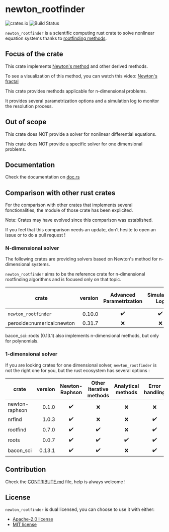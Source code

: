 # newton_rootfinder


![crates.io](https://img.shields.io/crates/v/newton_rootfinder.svg)
![Build Status](https://github.com/Nateckert/newton_rootfinder/actions/workflows/ci.yml/badge.svg)

`newton_rootfinder` is a scientific computing rust crate to solve nonlinear equation systems thanks to [rootfinding methods](https://en.wikipedia.org/wiki/Root-finding_algorithms).

## Focus of the crate

This crate implements [Newton's method](https://en.wikipedia.org/wiki/Newton%27s_method) and other derived methods.

To see a visualization of this method, you can watch this video: [Newton's fractal](https://www.youtube.com/watch?v=-RdOwhmqP5s)

This crate provides methods applicable for n-dimensional problems.

It provides several parametrization options and a simulation log to monitor the resolution process.

## Out of scope

This crate does NOT provide a solver for nonlinear differential equations.

This crate does NOT provide a specific solver for one dimensional problems.

## Documentation

Check the documentation on [doc.rs](https://docs.rs/newton_rootfinder/)

## Comparison with other rust crates

For the comparison with other crates that implements several fonctionalities, the module of those crate has been explicited.

Note: Crates may have evolved since this comparison was established.

If you feel that this comparison needs an update, don't hesite to open an issue or to do a pull request !

### N-dimensional solver

The following crates are providing solvers based on Newton's method for n-dimensional systems.

`newton_rootfinder` aims to be the reference crate for n-dimensional rootfinding algorithms and is focused only on that topic.


| crate  | version | Advanced <br> Parametrization | Simulation <br> Log | Other iterative<br> algorithms |
|--------|--------:|:-----------------------------:|:-------------------:|:------------------------------:|
| `newton_rootfinder`         |   0.10.0 |  ✔️  |  ✔️  |  ✔️    |
| peroxide::numerical::newton |  0.31.7 |  ❌ |  ❌  |   ❌  |

bacon_sci::roots (0.13.1) also implements n-dimensional methods, but only for polynomials.

### 1-dimensional solver

If you are looking crates for one dimensional solver, `newton_rootfinder` is not the right one for you, but the rust ecosystem has several options :


| crate | version | Newton-Raphson | Other Iterative methods | Analytical methods  | Error handling |
|------ |--------:|:--------------:|:-----------------------:|:-------------------:|:--------------:|
| newton-raphson |   0.1.0 |  ✔️    |  ❌  |  ❌  |  ❌  |
| nrfind         |   1.0.3 |  ✔️    |  ❌  |  ❌  |  ✔️   |
| rootfind       |   0.7.0 |  ✔️    |  ✔️   |  ❌  |  ✔️   |
| roots          |   0.0.7 |  ✔️    |  ✔️   |  ✔️  |   ✔️  |
| bacon_sci      |  0.13.1 |  ✔️    |  ✔️   |  ❌  |  ✔️   |

## Contribution

Check the [CONTRIBUTE.md](./CONTRIBUTE.md) file, help is always welcome !

## License

`newton_rootfinder` is dual licensed, you can choose to use it with either:

- [Apache-2.0 license](http://opensource.org/licenses/APACHE-2.0) 
- [MIT license](https://opensource.org/licenses/MIT)
